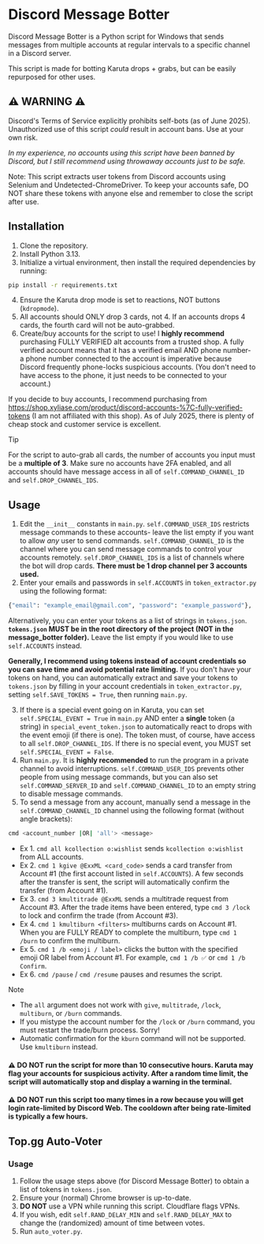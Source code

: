 # Discord Message Botter
Discord Message Botter is a Python script for Windows that sends messages from multiple accounts at regular intervals to a specific channel in a Discord server.

This script is made for botting Karuta drops + grabs, but can be easily repurposed for other uses.

## ⚠️ WARNING ⚠️
Discord's Terms of Service explicitly prohibits self-bots (as of June 2025). Unauthorized use of this script *could* result in account bans. Use at your own risk.

*In my experience, no accounts using this script have been banned by Discord, but I still recommend using throwaway accounts just to be safe.*

Note: This script extracts user tokens from Discord accounts using Selenium and Undetected-ChromeDriver. To keep your accounts safe, DO NOT share these tokens with anyone else and remember to close the script after use.

## Installation
1. Clone the repository.
2. Install Python 3.13.
3. Initialize a virtual environment, then install the required dependencies by running:
```bash
pip install -r requirements.txt
```
4. Ensure the Karuta drop mode is set to reactions, NOT buttons (`kdropmode`).
5. All accounts should ONLY drop 3 cards, not 4. If an accounts drops 4 cards, the fourth card will not be auto-grabbed.
6. Create/buy accounts for the script to use! I **highly recommend** purchasing FULLY VERIFIED alt accounts from a trusted shop. A fully verified account means that it has a verified email AND phone number- a phone number connected to the account is imperative because Discord frequently phone-locks suspicious accounts. (You don't need to have access to the phone, it just needs to be connected to your account.)

If you decide to buy accounts, I recommend purchasing from https://shop.xyliase.com/product/discord-accounts-%7C-fully-verified-tokens (I am not affiliated with this shop). As of July 2025, there is plenty of cheap stock and customer service is excellent.

> [!TIP]
> For the script to auto-grab all cards, the number of accounts you input must be a **multiple of 3**. Make sure no accounts have 2FA enabled, and all accounts should have message access in all of `self.COMMAND_CHANNEL_ID` and `self.DROP_CHANNEL_IDS`.

## Usage
1. Edit the `__init__` constants in `main.py`. `self.COMMAND_USER_IDS` restricts message commands to these accounts- leave the list empty if you want to allow *any* user to send commands. `self.COMMAND_CHANNEL_ID` is the channel where you can send message commands to control your accounts remotely. `self.DROP_CHANNEL_IDS` is a list of channels where the bot will drop cards. **There must be 1 drop channel per 3 accounts used.**
2. Enter your emails and passwords in `self.ACCOUNTS` in `token_extractor.py` using the following format:
```python
{"email": "example_email@gmail.com", "password": "example_password"}, ...
```

Alternatively, you can enter your tokens as a list of strings in `tokens.json`. **`tokens.json` MUST be in the root directory of the project (NOT in the message_botter folder).** Leave the list empty if you would like to use `self.ACCOUNTS` instead. 

**Generally, I recommend using tokens instead of account credentials so you can save time and avoid potential rate limiting.** If you don't have your tokens on hand, you can automatically extract and save your tokens to `tokens.json` by filling in your account credentials in `token_extractor.py`, setting `self.SAVE_TOKENS = True`, then running `main.py`.

3. If there is a special event going on in Karuta, you can set `self.SPECIAL_EVENT = True` in `main.py` AND enter a **single** token (a string) in `special_event_token.json` to automatically react to drops with the event emoji (if there is one). The token must, of course, have access to all `self.DROP_CHANNEL_IDS`. If there is no special event, you MUST set `self.SPECIAL_EVENT = False`.
4. Run `main.py`. It is **highly recommended** to run the program in a private channel to avoid interruptions. `self.COMMAND_USER_IDS` prevents other people from using message commands, but you can also set `self.COMMAND_SERVER_ID` and `self.COMMAND_CHANNEL_ID` to an empty string to disable message commands.
5. To send a message from any account, manually send a message in the `self.COMMAND_CHANNEL_ID` channel using the following format (without angle brackets):
```bash
cmd <account_number |OR| 'all'> <message>
```
- Ex 1. `cmd all kcollection o:wishlist` sends `kcollection o:wishlist` from ALL accounts.
- Ex 2. `cmd 1 kgive @ExxML <card_code>` sends a card transfer from Account #1 (the first account listed in `self.ACCOUNTS`). A few seconds after the transfer is sent, the script will automatically confirm the transfer (from Account #1).
- Ex 3. `cmd 3 kmultitrade @ExxML` sends a multitrade request from Account #3. After the trade items have been entered, type `cmd 3 /lock` to lock and confirm the trade (from Account #3).
- Ex 4. `cmd 1 kmultiburn <filters>` multiburns cards on Account #1. When you are FULLY READY to complete the multiburn, type `cmd 1 /burn` to confirm the multiburn.
- Ex 5. `cmd 1 /b <emoji / label>` clicks the button with the specified emoji OR label from Account #1. For example, `cmd 1 /b ✅` or `cmd 1 /b Confirm`.
- Ex 6. `cmd /pause` / `cmd /resume` pauses and resumes the script.

> [!NOTE]
> - The `all` argument does not work with `give`, `multitrade`, `/lock`, `multiburn`, or `/burn` commands.
> - If you mistype the account number for the `/lock` or `/burn` command, you must restart the trade/burn process. Sorry!
> - Automatic confirmation for the `kburn` command will not be supported. Use `kmultiburn` instead.

#### ⚠️ **DO NOT** run the script for more than 10 consecutive hours. Karuta may flag your accounts for suspicious activity. After a random time limit, the script will automatically stop and display a warning in the terminal.
#### ⚠️ **DO NOT** run this script too many times in a row because you will get login rate-limited by Discord Web. The cooldown after being rate-limited is typically a few hours.

## Top.gg Auto-Voter
### Usage
1. Follow the usage steps above (for Discord Message Botter) to obtain a list of tokens in `tokens.json`.
2. Ensure your (normal) Chrome browser is up-to-date.
3. **DO NOT** use a VPN while running this script. Cloudflare flags VPNs.
4. If you wish, edit `self.RAND_DELAY_MIN` and `self.RAND_DELAY_MAX` to change the (randomized) amount of time between votes.
5. Run `auto_voter.py`.